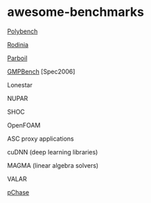 # awesome-benchmarks

[Polybench](http://web.cse.ohio-state.edu/~pouchet.2/software/polybench/)

[Rodinia](http://www.cs.virginia.edu/~skadron/wiki/rodinia/index.php/Rodinia:Accelerating_Compute-Intensive_Applications_with_Accelerators)

[Parboil](http://impact.crhc.illinois.edu/parboil/parboil.aspx)

[GMPBench](https://gmplib.org/gmpbench.html)
[Spec2006]

 Lonestar
 
 NUPAR
 
 SHOC 
 
 OpenFOAM

ASC proxy applications 

cuDNN (deep learning
libraries) 

MAGMA (linear algebra solvers)

VALAR

[pChase](https://github.com/maleadt/pChase)
